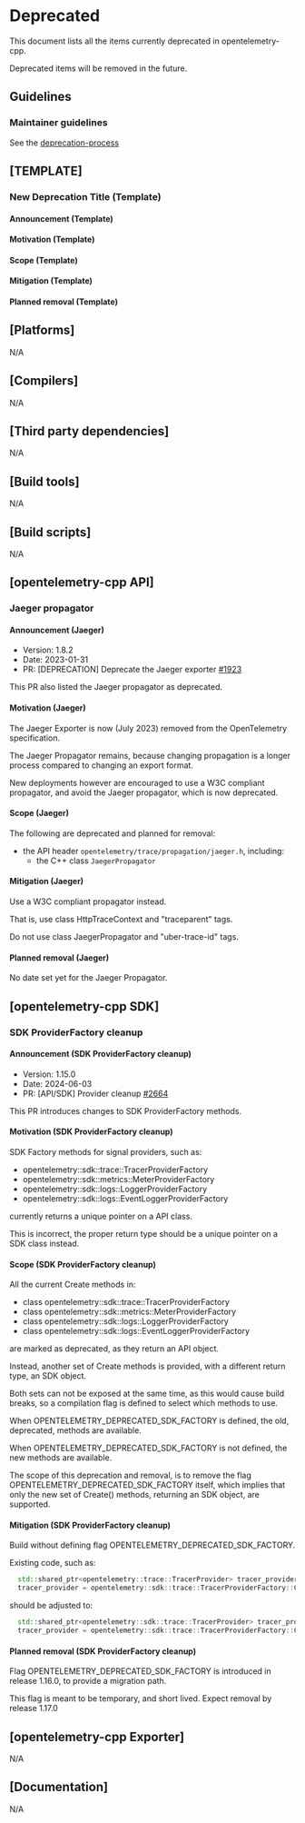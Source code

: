 # Deprecated

This document lists all the items currently deprecated in opentelemetry-cpp.

Deprecated items will be removed in the future.

## Guidelines

### Maintainer guidelines

See the [deprecation-process](./docs/deprecation-process.md)

## [TEMPLATE]

### New Deprecation Title (Template)

#### Announcement (Template)

#### Motivation (Template)

#### Scope (Template)

#### Mitigation (Template)

#### Planned removal (Template)

## [Platforms]

N/A

## [Compilers]

N/A

## [Third party dependencies]

N/A

## [Build tools]

N/A

## [Build scripts]

N/A

## [opentelemetry-cpp API]

### Jaeger propagator

#### Announcement (Jaeger)

* Version: 1.8.2
* Date: 2023-01-31
* PR: [DEPRECATION] Deprecate the Jaeger exporter
  [#1923](https://github.com/open-telemetry/opentelemetry-cpp/pull/1923)

This PR also listed the Jaeger propagator as deprecated.

#### Motivation (Jaeger)

The Jaeger Exporter is now (July 2023) removed from the OpenTelemetry specification.

The Jaeger Propagator remains, because changing propagation is a longer
process compared to changing an export format.

New deployments however are encouraged to use a W3C compliant propagator,
and avoid the Jaeger propagator, which is now deprecated.

#### Scope (Jaeger)

The following are deprecated and planned for removal:

* the API header `opentelemetry/trace/propagation/jaeger.h`, including:
  * the C++ class `JaegerPropagator`

#### Mitigation (Jaeger)

Use a W3C compliant propagator instead.

That is, use class HttpTraceContext and "traceparent" tags.

Do not use class JaegerPropagator and "uber-trace-id" tags.

#### Planned removal (Jaeger)

No date set yet for the Jaeger Propagator.

## [opentelemetry-cpp SDK]

### SDK ProviderFactory cleanup

#### Announcement (SDK ProviderFactory cleanup)

* Version: 1.15.0
* Date: 2024-06-03
* PR: [API/SDK] Provider cleanup
  [#2664](https://github.com/open-telemetry/opentelemetry-cpp/pull/2664)

This PR introduces changes to SDK ProviderFactory methods.

#### Motivation (SDK ProviderFactory cleanup)

SDK Factory methods for signal providers, such as:

* opentelemetry::sdk::trace::TracerProviderFactory
* opentelemetry::sdk::metrics::MeterProviderFactory
* opentelemetry::sdk::logs::LoggerProviderFactory
* opentelemetry::sdk::logs::EventLoggerProviderFactory

currently returns a unique pointer on a API class.

This is incorrect, the proper return type should be
a unique pointer on a SDK class instead.

#### Scope (SDK ProviderFactory cleanup)

All the current Create methods in:

* class opentelemetry::sdk::trace::TracerProviderFactory
* class opentelemetry::sdk::metrics::MeterProviderFactory
* class opentelemetry::sdk::logs::LoggerProviderFactory
* class opentelemetry::sdk::logs::EventLoggerProviderFactory

are marked as deprecated, as they return an API object.

Instead, another set of Create methods is provided,
with a different return type, an SDK object.

Both sets can not be exposed at the same time,
as this would cause build breaks,
so a compilation flag is defined to select which methods to use.

When OPENTELEMETRY_DEPRECATED_SDK_FACTORY is defined,
the old, deprecated, methods are available.

When OPENTELEMETRY_DEPRECATED_SDK_FACTORY is not defined,
the new methods are available.

The scope of this deprecation and removal,
is to remove the flag OPENTELEMETRY_DEPRECATED_SDK_FACTORY itself,
which implies that only the new set of Create() methods,
returning an SDK object, are supported.

#### Mitigation (SDK ProviderFactory cleanup)

Build without defining flag OPENTELEMETRY_DEPRECATED_SDK_FACTORY.

Existing code, such as:

```cpp
  std::shared_ptr<opentelemetry::trace::TracerProvider> tracer_provider;
  tracer_provider = opentelemetry::sdk::trace::TracerProviderFactory::Create(...);
```

should be adjusted to:

```cpp
  std::shared_ptr<opentelemetry::sdk::trace::TracerProvider> tracer_provider;
  tracer_provider = opentelemetry::sdk::trace::TracerProviderFactory::Create(...);
```

#### Planned removal (SDK ProviderFactory cleanup)

Flag OPENTELEMETRY_DEPRECATED_SDK_FACTORY is introduced in release 1.16.0,
to provide a migration path.

This flag is meant to be temporary, and short lived.
Expect removal by release 1.17.0

## [opentelemetry-cpp Exporter]

N/A

## [Documentation]

N/A
